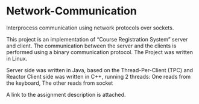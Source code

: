 # Network-Communication

Interprocess communication using network protocols over sockets.

This project is an implementation of “Course Registration System” server and client. The communication between the server and the clients is performed using a binary communication protocol. The Project was written in Linux.

Server side was written in Java, based on the Thread-Per-Client (TPC) and Reactor
Client side was written in C++, running 2 threads: One reads from the keyboard, The other reads from socket

A link to the assignment description is attached.
